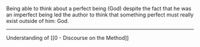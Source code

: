 Being able to think about a perfect being (God) despite the fact that he was an imperfect being led the author to think that something perfect must really exist outside of him: God.

---

Understanding of [[0 - Discourse on the Method]]
